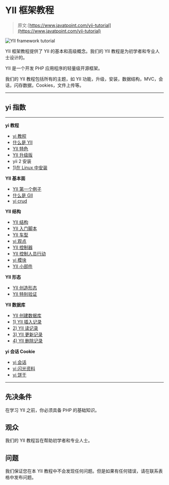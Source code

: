 # YII 框架教程

> 原文:[https://www.javatpoint.com/yii-tutorial](https://www.javatpoint.com/yii-tutorial)

![YII framework tutorial](../Images/7bfd21845b091099e23a3a85631f942a.png)

YII 框架教程提供了 YII 的基本和高级概念。我们的 YII 教程是为初学者和专业人士设计的。

YII 是一个开发 PHP 应用程序的轻量级开源框架。

我们的 YII 教程包括所有的主题，如 YII 功能，升级，安装，数据结构，MVC，会话，闪存数据，Cookies，文件上传等。

* * *

## yi 指数

* * *

**yi 教程**

*   [yi 教程](yii-tutorial)
*   [什么是 YII](what-is-yii)
*   [YII 特色](yii-features)
*   [YII 升级版](upgradation-of-yii)
*   yii 2 安装
*   [1)在 Linux 中安装](yii-installation-in-linux)

**YII 基本面**

*   [YII 第一个例子](yii-first-example)
*   [什么是 GII](what-is-gii)
*   [yi crud](yii-crud)

**YII 结构**

*   [YII 结构](yii-structure)
*   [YII 入门脚本](yii-entry-scripts)
*   [YII 车型](yii-models)
*   [yi 观点](yii-views)
*   [YII 控制器](yii-controllers)
*   [YII 控制人员行动](yii-controllers-action)
*   [yi 模块](yii-modules)
*   [YII 小部件](yii-widgets)

**YII 形态**

*   [YII 创造形态](yii-creating-form)
*   [YII 特别验证](yii-ad-hoc-validation)

**YII 数据库**

*   [YII 创建数据库](yii-creating-database)
*   [1) YII 插入记录](yii-insert-record)
*   [2) YII 读记录](yii-read-record)
*   [3) YII 更新记录](yii-update-record)
*   [4) YII 删除记录](yii-delete-record)

**yi 会话 Cookie**

*   [yi 会话](yii-session)
*   [yi 闪光资料](yii-flash-data)
*   [yi 饼干](yii-cookies)

* * *

## 先决条件

在学习 YII 之前，你必须具备 PHP 的基础知识。

## 观众

我们的 YII 教程旨在帮助初学者和专业人士。

## 问题

我们保证您在本 YII 教程中不会发现任何问题。但是如果有任何错误，请在联系表格中发布问题。